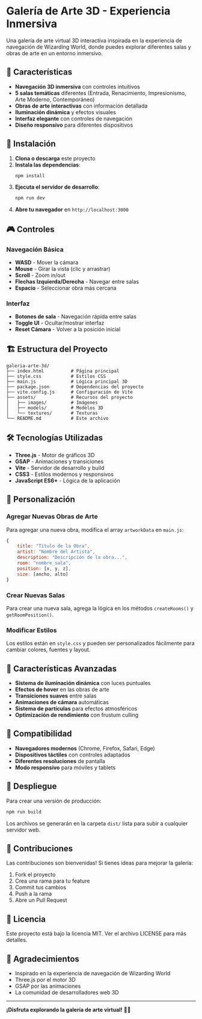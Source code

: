 # Galería de Arte 3D - Experiencia Inmersiva

Una galería de arte virtual 3D interactiva inspirada en la experiencia de navegación de Wizarding World, donde puedes explorar diferentes salas y obras de arte en un entorno inmersivo.

## 🎨 Características

- **Navegación 3D inmersiva** con controles intuitivos
- **5 salas temáticas** diferentes (Entrada, Renacimiento, Impresionismo, Arte Moderno, Contemporáneo)
- **Obras de arte interactivas** con información detallada
- **Iluminación dinámica** y efectos visuales
- **Interfaz elegante** con controles de navegación
- **Diseño responsivo** para diferentes dispositivos

## 🚀 Instalación

1. **Clona o descarga** este proyecto
2. **Instala las dependencias**:
   ```bash
   npm install
   ```
3. **Ejecuta el servidor de desarrollo**:
   ```bash
   npm run dev
   ```
4. **Abre tu navegador** en `http://localhost:3000`

## 🎮 Controles

### Navegación Básica
- **WASD** - Mover la cámara
- **Mouse** - Girar la vista (clic y arrastrar)
- **Scroll** - Zoom in/out
- **Flechas Izquierda/Derecha** - Navegar entre salas
- **Espacio** - Seleccionar obra más cercana

### Interfaz
- **Botones de sala** - Navegación rápida entre salas
- **Toggle UI** - Ocultar/mostrar interfaz
- **Reset Cámara** - Volver a la posición inicial

## 🏗️ Estructura del Proyecto

```
galeria-arte-3d/
├── index.html          # Página principal
├── style.css           # Estilos CSS
├── main.js             # Lógica principal 3D
├── package.json        # Dependencias del proyecto
├── vite.config.js      # Configuración de Vite
├── assets/             # Recursos del proyecto
│   ├── images/         # Imágenes
│   ├── models/         # Modelos 3D
│   └── textures/       # Texturas
└── README.md           # Este archivo
```

## 🛠️ Tecnologías Utilizadas

- **Three.js** - Motor de gráficos 3D
- **GSAP** - Animaciones y transiciones
- **Vite** - Servidor de desarrollo y build
- **CSS3** - Estilos modernos y responsivos
- **JavaScript ES6+** - Lógica de la aplicación

## 🎯 Personalización

### Agregar Nuevas Obras de Arte

Para agregar una nueva obra, modifica el array `artworkData` en `main.js`:

```javascript
{
    title: "Título de la Obra",
    artist: "Nombre del Artista",
    description: "Descripción de la obra...",
    room: "nombre_sala",
    position: [x, y, z],
    size: [ancho, alto]
}
```

### Crear Nuevas Salas

Para crear una nueva sala, agrega la lógica en los métodos `createRooms()` y `getRoomPosition()`.

### Modificar Estilos

Los estilos están en `style.css` y pueden ser personalizados fácilmente para cambiar colores, fuentes y layout.

## 🌟 Características Avanzadas

- **Sistema de iluminación dinámica** con luces puntuales
- **Efectos de hover** en las obras de arte
- **Transiciones suaves** entre salas
- **Animaciones de cámara** automáticas
- **Sistema de partículas** para efectos atmosféricos
- **Optimización de rendimiento** con frustum culling

## 📱 Compatibilidad

- **Navegadores modernos** (Chrome, Firefox, Safari, Edge)
- **Dispositivos táctiles** con controles adaptados
- **Diferentes resoluciones** de pantalla
- **Modo responsivo** para móviles y tablets

## 🚀 Despliegue

Para crear una versión de producción:

```bash
npm run build
```

Los archivos se generarán en la carpeta `dist/` lista para subir a cualquier servidor web.

## 🤝 Contribuciones

Las contribuciones son bienvenidas! Si tienes ideas para mejorar la galería:

1. Fork el proyecto
2. Crea una rama para tu feature
3. Commit tus cambios
4. Push a la rama
5. Abre un Pull Request

## 📄 Licencia

Este proyecto está bajo la licencia MIT. Ver el archivo LICENSE para más detalles.

## 🙏 Agradecimientos

- Inspirado en la experiencia de navegación de Wizarding World
- Three.js por el motor 3D
- GSAP por las animaciones
- La comunidad de desarrolladores web 3D

---

**¡Disfruta explorando la galería de arte virtual!** 🎨✨
